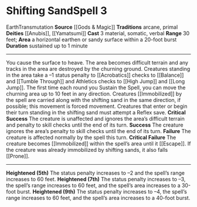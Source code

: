 ﻿---
actions: '[three-actions]'
area: a horizontal earthen or sandy surface within a 20-foot burst
bloodline: null
component:
- Material
- Somatic
- Verbal
cost: null
deity:
- '[[DATABASE/deity/Anubis|Anubis]]'
- '[[DATABASE/deity/Yamatsumi|Yamatsumi]]'
domain: null
duration: sustained up to 1 minute
element: Earth
heighten: 5th, 7th, 9th
heighten_level: 3, 5, 7, 9
id: '586'
lesson: null
level: '3'
mystery: null
name: Shifting Sand
patron_theme: null
range: 30 feet
rarity: Common
requirement: null
saving_throw: null
school: Transmutation
source: '[[DATABASE/source/Gods & Magic|Gods & Magic]]'
target: null
tradition:
- Arcane
- Primal
trait:
- '[[DATABASE/trait/Earth|Earth]]'
- '[[DATABASE/trait/Transmutation|Transmutation]]'
trigger: null
type: Spell

---
# Shifting Sand<span class="item-type">Spell 3</span>

<span class="item-trait">Earth</span><span class="item-trait">Transmutation</span>
**Source** [[Gods & Magic]] 
**Traditions** arcane, primal
**Deities** [[Anubis]], [[Yamatsumi]]
**Cast** <span class="action-icon">3</span> material, somatic, verbal
**Range** 30 feet; **Area** a horizontal earthen or sandy surface within a 20-foot burst
**Duration** sustained up to 1 minute

---
You cause the surface to heave. The area becomes difficult terrain and any tracks in the area are destroyed by the churning ground. Creatures standing in the area take a –1 status penalty to [[Acrobatics]] checks to [[Balance]] and [[Tumble Through]] and Athletics checks to [[High Jump]] and [[Long Jump]]. The first time each round you Sustain the Spell, you can move the churning area up to 10 feet in any direction. Creatures [[Immobilized]] by the spell are carried along with the shifting sand in the same direction, if possible; this movement is forced movement. Creatures that enter or begin their turn standing in the shifting sand must attempt a Reflex save.
**Critical Success** The creature is unaffected and ignores the area’s difficult terrain and penalty to skill checks until the end of its turn.
**Success** The creature ignores the area’s penalty to skill checks until the end of its turn.
**Failure** The creature is affected normally by the spell this turn.
**Critical Failure** The creature becomes [[Immobilized]] within the spell’s area until it [[Escape]]. If the creature was already immobilized by shifting sands, it also falls [[Prone]].

---
**Heightened (5th)** The status penalty increases to –2 and the spell’s range increases to 60 feet.
**Heightened (7th)** The status penalty increases to –3, the spell’s range increases to 60 feet, and the spell’s area increases to a 30-foot burst.
**Heightened (9th)** The status penalty increases to –4, the spell’s range increases to 60 feet, and the spell’s area increases to a 40-foot burst.
